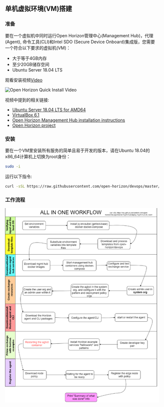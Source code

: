 ## 单机虚拟环境(VM)搭建
### 准备

要在一个虚拟机中同时运行Open Horizon管理中心(Management Hub)，代理(Agent), 命令工具(CLI)和Intel SDO (Secure Device Onboard)集成版，您需要一个符合以下要求的虚拟机(VM)：

- 大于等于4GB内存
- 至少20GB储存空间
- Ubuntu Server 18.04 LTS

观看安装视频[Video](https://youtu.be/YQqFnRNL98s)

![Open Horizon Quick Install Video](../assets/quick-start-video-snapshot.png)

视频中提到的相关链接:

- [Ubuntu Server 18.04 LTS for AMD64](http://cdimage.ubuntu.com/ubuntu/releases/18.04/release/ubuntu-18.04.5-server-amd64.is)
- [VirtualBox 6.1](https://www.virtualbox.org/wiki/Downloads)
- [Open Horizon Management Hub installation instructions](https://github.com/open-horizon/devops/blob/master/mgmt-hub/README.md)
- [Open Horizon project](https://www.lfedge.org/projects/openhorizon/)

### 安装
要在一个VM里安装所有服务的简单且易于开发的版本，请在Ubuntu 18.04的x86_64计算机上切换为root身份：
```bash
sudo -i
```
运行以下指令:
```bash
curl -sSL https://raw.githubusercontent.com/open-horizon/devops/master/mgmt-hub/deploy-mgmt-hub.sh | bash
```
### 工作流程
![all-in-one workflow](../assets/all-in-one-workflow.png)